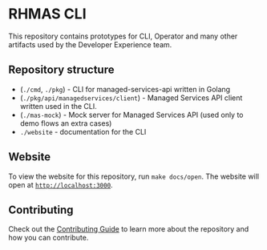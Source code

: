 # RHMAS CLI

This repository contains prototypes for CLI, Operator and many other artifacts used by the Developer Experience team.

## Repository structure

- (`./cmd`, `./pkg`) - CLI for managed-services-api written in Golang
- (`./pkg/api/managedservices/client`) - Managed Services API client written used in the CLI.
- (`./mas-mock`) - Mock server for Managed Services API (used only to demo flows an extra cases)
- `./website` - documentation for the CLI

## Website

To view the website for this repository, run `make docs/open`. The website will open at [`http://localhost:3000`](http://localhost:3000).

## Contributing

Check out the [Contributing Guide](./CONTRIBUTING.md) to learn more about the repository and how you can contribute.